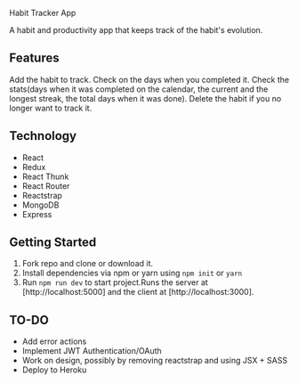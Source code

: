 Habit Tracker App

A habit and productivity app that keeps track of the habit's evolution.

## Features

Add the habit to track. Check on the days when you completed it. Check the stats(days when it was completed on the calendar, the current and the longest streak, the total days when it was done). Delete the habit if you no longer want to track it.

## Technology

- React
- Redux
- React Thunk
- React Router
- Reactstrap
- MongoDB
- Express

## Getting Started

1. Fork repo and clone or download it.
2. Install dependencies via npm or yarn using `npm init` or `yarn`
3. Run `npm run dev` to start project.Runs the server at [http://localhost:5000] and the client at [http://localhost:3000].

## TO-DO

- Add error actions
- Implement JWT Authentication/OAuth
- Work on design, possibly by removing reactstrap and using JSX + SASS
- Deploy to Heroku
